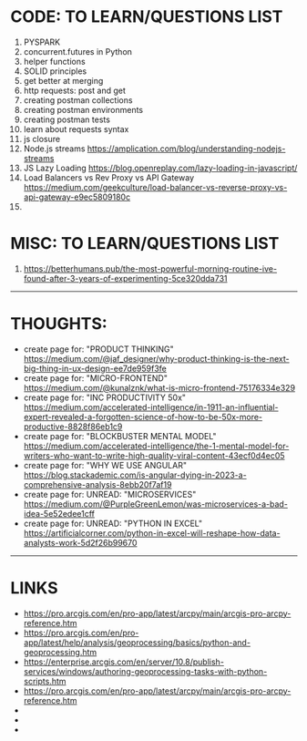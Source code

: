# CODE: TO LEARN/QUESTIONS LIST
1.  PYSPARK
2.  concurrent.futures in Python
1.  helper functions
2.  SOLID principles
3.  get better at merging 
4.  http requests: post and get
5.  creating postman collections
6.  creating postman environments
7.  creating postman tests
8.  learn about requests syntax
9.  js closure
10. Node.js streams https://amplication.com/blog/understanding-nodejs-streams
11. JS Lazy Loading https://blog.openreplay.com/lazy-loading-in-javascript/
12. Load Balancers vs Rev Proxy vs API Gateway https://medium.com/geekculture/load-balancer-vs-reverse-proxy-vs-api-gateway-e9ec5809180c
13. 

# MISC: TO LEARN/QUESTIONS LIST
1. https://betterhumans.pub/the-most-powerful-morning-routine-ive-found-after-3-years-of-experimenting-5ce320dda731
---------------------------------------------------------------------------------------
# THOUGHTS:
- create page for: "PRODUCT THINKING" https://medium.com/@jaf_designer/why-product-thinking-is-the-next-big-thing-in-ux-design-ee7de959f3fe
- create page for: "MICRO-FRONTEND" https://medium.com/@kunalznk/what-is-micro-frontend-75176334e329
- create page for: "INC PRODUCTIVITY 50x" https://medium.com/accelerated-intelligence/in-1911-an-influential-expert-revealed-a-forgotten-science-of-how-to-be-50x-more-productive-8828f86eb1c9
- create page for: "BLOCKBUSTER MENTAL MODEL" https://medium.com/accelerated-intelligence/the-1-mental-model-for-writers-who-want-to-write-high-quality-viral-content-43ecf0d4ec05
- create page for: "WHY WE USE ANGULAR" https://blog.stackademic.com/is-angular-dying-in-2023-a-comprehensive-analysis-8ebb20f7af19
- create page for: UNREAD: "MICROSERVICES" https://medium.com/@PurpleGreenLemon/was-microservices-a-bad-idea-5e52edee1cff
- create page for: UNREAD: "PYTHON IN EXCEL" https://artificialcorner.com/python-in-excel-will-reshape-how-data-analysts-work-5d2f26b99670    

---------------------------------------------------------------------------------------

# LINKS 
- https://pro.arcgis.com/en/pro-app/latest/arcpy/main/arcgis-pro-arcpy-reference.htm
- https://pro.arcgis.com/en/pro-app/latest/help/analysis/geoprocessing/basics/python-and-geoprocessing.htm
- https://enterprise.arcgis.com/en/server/10.8/publish-services/windows/authoring-geoprocessing-tasks-with-python-scripts.htm
- https://pro.arcgis.com/en/pro-app/latest/arcpy/main/arcgis-pro-arcpy-reference.htm
- 
- 
- 


